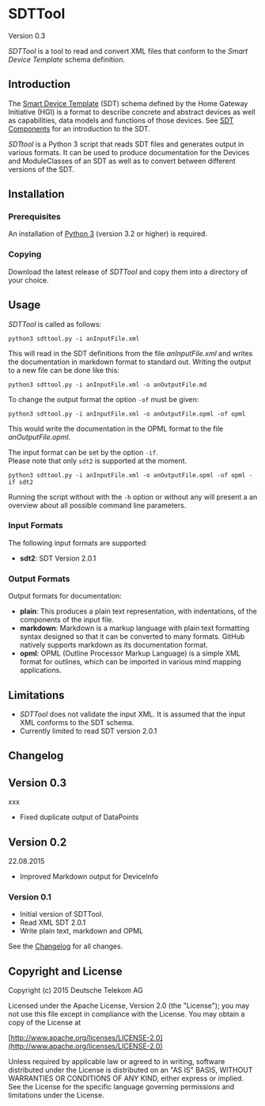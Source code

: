 # SDTTool
Version 0.3

*SDTTool* is a tool to read and convert XML files that conform to the *Smart Device Template* schema definition.

## Introduction
The [Smart Device Template](https://github.com/Homegateway/RWD050-public) (SDT) schema defined by the Home Gateway Initiative (HGI) is a format to describe concrete and abstract devices as well as capabilities, data models and functions of those devices. See [SDT Components](https://github.com/Homegateway/RWD050-public/blob/master/SDT2.0.1/docs/SDT_Components.md) for an introduction to the SDT.

*SDTtool* is a Python 3 script that reads SDT files and generates output in various formats. It can be used to produce documentation for the Devices and ModuleClasses of an SDT as well as to convert between different versions of the SDT.


## Installation
### Prerequisites
An installation of [Python 3](https://www.python.org/downloads/) (version 3.2 or higher) is required.

### Copying
Download the latest release of *SDTTool* and copy them into a directory of your choice.

## Usage

*SDTTool* is called as follows:

	python3 sdttool.py -i anInputFile.xml 

This will read in the SDT definitions from the file *anInputFile.xml* and writes the documentation in markdown format to standard out. Writing the output to a new file can be done like this:

	python3 sdttool.py -i anInputFile.xml -o anOutputFile.md

To change the output format the option ``-of`` must be given:

	python3 sdttool.py -i anInputFile.xml -o anOutputFile.opml -of opml

This would write the documentation in the OPML format to the file *anOutputFile.opml*.

The input format can be set by the option ``-if``.  
Please note that only ``sdt2`` is supported at the moment.


	python3 sdttool.py -i anInputFile.xml -o anOutputFile.opml -of opml -if sdt2

Running the script without with the ``-h`` option or without any will present a an overview about all possible command line parameters.

### Input Formats
The following input formats are supported:

- **sdt2**: SDT Version 2.0.1

### Output Formats
Output formats for documentation:

- **plain**: This produces a plain text representation, with indentations, of the components of the input file.
- **markdown**: Markdown is a markup language with plain text formatting syntax designed so that it can be converted to many formats. GitHub natively supports markdown as its documentation format.
- **opml**: OPML (Outline Processor Markup Language) is a simple XML format for outlines, which can be imported in various mind mapping applications.

## Limitations
- *SDTTool* does not validate the input XML. It is assumed that the input XML conforms to the SDT schema.
- Currently limited to read SDT version 2.0.1

## Changelog

## Version 0.3
xxx
- Fixed duplicate output of DataPoints

## Version 0.2
22.08.2015
- Improved Markdown output for DeviceInfo

### Version 0.1
- Initial version of SDTTool.
- Read XML SDT 2.0.1
- Write plain text, markdown and OPML

See the [Changelog](CHANGELOG.md) for all changes.

## Copyright and License
Copyright (c) 2015 Deutsche Telekom AG

Licensed under the Apache License, Version 2.0 (the "License");
you may not use this file except in compliance with the License.
You may obtain a copy of the License at

[http://www.apache.org/licenses/LICENSE-2.0](http://www.apache.org/licenses/LICENSE-2.0)

Unless required by applicable law or agreed to in writing, software
distributed under the License is distributed on an "AS IS" BASIS,
WITHOUT WARRANTIES OR CONDITIONS OF ANY KIND, either express or implied.
See the License for the specific language governing permissions and
limitations under the License.


